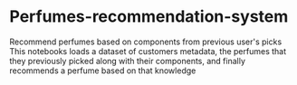 # Perfumes-recommendation-system
Recommend perfumes based on components from previous user's picks
This notebooks loads a dataset of customers metadata, the perfumes that they previously picked along with their components, and finally recommends a perfume based on that knowledge
